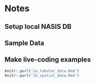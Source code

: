 # Notes

## Setup local NASIS DB

## Sample Data

## Make live-coding examples

```r
knitr::purl('2a_tabular_data.Rmd')
knitr::purl('2b_spatial_data.Rmd')
```


